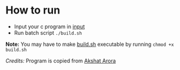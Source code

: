 # How to run

- Input your c program in [input](./input)
- Run batch script `./build.sh`

**Note:** You may have to make [build.sh](./build.sh) executable by running `chmod +x build.sh`

_Credits:_ Program is copied from [Akshat Arora](https://github.com/AkshatArora)